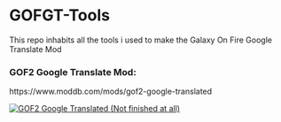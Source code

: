 # GOFGT-Tools
This repo inhabits all the tools i used to make the Galaxy On Fire Google Translate Mod

<h3>GOF2 Google Translate Mod:</h3>
https://www.moddb.com/mods/gof2-google-translated


<a href="https://www.moddb.com/mods/gof2-google-translated" title="View GOF2 Google Translated (Not finished at all) on Mod DB" target="_blank"><img src="https://button.moddb.com/popularity/medium/mods/56340.png" alt="GOF2 Google Translated (Not finished at all)" /></a>
